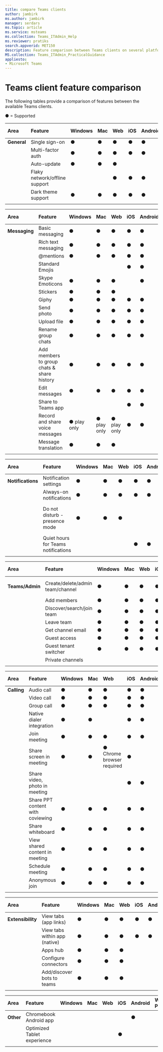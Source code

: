 ```yaml
---
title: compare Teams clients
author: jambirk
ms.author: jambirk
manager: serdars
ms.topic: article
ms.service: msteams
ms.collection: Teams_ITAdmin_Help
ms.reviewer: pratiks
search.appverid: MET150
description: Feature comparison between Teams clients on several platforms.
MS.collection: Teams_ITAdmin_PracticalGuidance
appliesto:
- Microsoft Teams
---  
```


# Teams client feature comparison

The following tables provide a comparison of features between the available Teams clients. 

● = Supported

|Area|Feature|Windows|Mac |Web |iOS |Android|Windows Phone|Comment|
|:---|:--- |:--- |:---|:---|:---|:--- |:---|:---|
|**General**|Single sign-on|●|●|●|●|●|●|||
| |Multi-factor auth|●|●|●|●|●|●|||
| |Auto-update|●|●|●| | | |||
| |Flaky network/offline support|| |●|●|●|||
| |Dark theme support|●|●|●|●|●| |||
|||||||||||

|Area|Feature|Windows|Mac |Web |iOS |Android|Windows Phone|Comment|
|:---|:--- |:--- |:---|:---|:---|:--- |:---|:---|
|**Messaging**|Basic messaging|●|●|●|●|●|●|||
| |Rich text messaging|●|●|●|●|●| |||
| |@mentions|●|●|●|●|●|●|||
| |Standard Emojis| | | |●|●| | ||
| |Skype Emoticons|●|●|●| |●| |||
| |Stickers|●|●|●| | | |||
| |Giphy|●|●|●|●|●|●|||
| |Send photo|●|●|●|●|●| |||
| |Upload file|●|●|●|●|●|   |||
| |Rename group chats|●|●|●|●|●|●|||
| |Add members to group chats & share history|●|●|●|●|●| |||
| |Edit messages|●|●|●|●|●| |||
| |Share to Teams app| | | |●|●| |||
| |Record and share voice messages|● play only|● play only| ● play only|●|●|   |||
| |Message translation|●|●|●|   |   | |||
|||||||||||

|Area|Feature|Windows|Mac |Web |iOS |Android|Windows Phone|Comment|
|:---|:--- |:--- |:---|:---|:---|:--- |:---|:---|
|**Notifications**|Notification settings|●|●|●|●|●|●|||
| |Always-on notifications|●|●|●|●|●|●|||
| |Do not disturb - presence mode|●|●|●| | | |On mobile, OS has a DND mode|
| |Quiet hours for Teams notifications| | | |●|●| |||
|||||||||||

|Area|Feature|Windows|Mac |Web |iOS |Android|Windows Phone|Comment|
|:---|:--- |:--- |:---|:---|:---|:--- |:---|:---|
|**Teams/Admin**|Create/delete/admin team/channel |●|●|●|●|●| |On mobile, can't add DLs/groups||
| |Add members|●|●|●|●|●|   |||
| |Discover/search/join team|●|●|●|●|●|   |||
| |Leave team|●|●|●|●|●| |||
| |Get channel email|●|●|●|●|●|   |||
| |Guest access|●|●|●|●|●|   |||
||Guest tenant switcher|●|●|●|●|●|   |||
| |Private channels|   |   |   |   |   | |||
|||||||||||

|Area|Feature|Windows|Mac |Web |iOS |Android|Windows Phone|Comment|
|:---|:--- |:--- |:---|:---|:---|:--- |:---|:---|
|**Calling**|Audio call|●|●|●|●|●|   |||
| |Video call|●|●|●|●|●|   |||
| |Group call|●|●|●|●|●|   |||
| |Native dialer integration|●|●| |●|●|   |||
| |Join meeting|●|●|●|●|●|   |||
| |Share screen in meeting|●|●| ● Chrome browser required|●|   | |||
| |Share video, photo in meeting| | | |●|●| |||
| |Share PPT content with coviewing|●|●|●|●|●|   |||
| |Share whiteboard|●|●|●|●|●| |||
| |View shared content in meeting|●|●|●|●|●| |||
| |Schedule meeting|●|●|●|●|●| |||
| |Anonymous join|●|●|●|●|●| |||
|||||||||||

|Area|Feature|Windows|Mac |Web |iOS |Android|Windows Phone|Comment|
|:---|:--- |:--- |:---|:---|:---|:--- |:---|:---|
|**Extensibility**|View tabs (app links)|●|●|●|●|●|●|||
| |View tabs within app (native)|●|●|●|●|●| |||
| |Apps hub|●|●|●|   |   | |||
| |Configure connectors|●|●|●|   |   | |||
| |Add/discover bots to teams|●|●|●|   |   |   |||
|||||||||||

|Area|Feature|Windows|Mac |Web |iOS |Android|Windows Phone|Comment|
|:---|:--- |:--- |:---|:---|:---|:--- |:---|:---|
|**Other**|Chromebook Android app| | | | |●| |||
| |Optimized Tablet experience| | | |●|   | |||
|||||||||||
